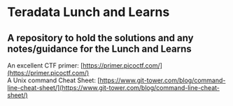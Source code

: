 # Teradata Lunch and Learns

## A repository to hold the solutions and any notes/guidance for the Lunch and Learns

An excellent CTF primer: [https://primer.picoctf.com/](https://primer.picoctf.com/)  
A Unix command Cheat Sheet: [https://www.git-tower.com/blog/command-line-cheat-sheet/](https://www.git-tower.com/blog/command-line-cheat-sheet/)  

